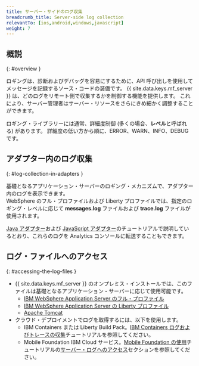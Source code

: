 ```yaml
---
title: サーバー・サイドのログ収集
breadcrumb_title: Server-side log collection
relevantTo: [ios,android,windows,javascript]
weight: 7
---
```

<!-- NLS_CHARSET=UTF-8 -->
## 概説
{: #overview }

ロギングは、診断およびデバッグを容易にするために、API 呼び出しを使用してメッセージを記録するソース・コードの装備です。 {{ site.data.keys.mf_server }} は、どのログをリモート側で収集するかを制御する機能を提供します。 これにより、サーバー管理者はサーバー・リソースをさらにきめ細かく調整することができます。

ロギング・ライブラリーには通常、詳細度制御 (多くの場合、**レベル**と呼ばれる) があります。 詳細度の低い方から順に、ERROR、WARN、INFO、DEBUG です。

## アダプター内のログ収集
{: #log-collection-in-adapters }

基礎となるアプリケーション・サーバーのロギング・メカニズムで、アダプター内のログを表示できます。  
WebSphere のフル・プロファイルおよび Liberty プロファイルでは、指定のロギング・レベルに応じて **messages.log** ファイルおよび **trace.log** ファイルが使用されます。

[Java アダプター](java-adapter)および [JavaScript アダプター](javascript-adapter)のチュートリアルで説明しているとおり、これらのログを Analytics コンソールに転送することもできます。

## ログ・ファイルへのアクセス
{: #accessing-the-log-files }

* {{ site.data.keys.mf_server }} のオンプレミス・インストールでは、このファイルは基礎となるアプリケーション・サーバーに応じて使用可能です。
    * [IBM WebSphere Application Server のフル・プロファイル](http://ibm.biz/knowctr#SSEQTP_8.5.5/com.ibm.websphere.base.doc/ae/ttrb_trcover.html)
    * [IBM WebSphere Application Server の Liberty プロファイル](http://ibm.biz/knowctr#SSEQTP_8.5.5/com.ibm.websphere.wlp.doc/ae/rwlp_logging.html?cp=SSEQTP_8.5.5%2F1-16-0-0)
    * [Apache Tomcat](http://tomcat.apache.org/tomcat-7.0-doc/logging.html)
* クラウド・デプロイメントでログを取得するには、以下を使用します。
    * IBM Containers または Liberty Build Pack。[IBM Containers ログおよびトレースの収集](../../bluemix/mobilefirst-server-using-scripts/log-and-trace-collection/)チュートリアルを参照してください。
    * Mobile Foundation IBM Cloud サービス。[Mobile Foundation の使用](../../bluemix/using-mobile-foundation)チュートリアルの[サーバー・ログへのアクセス](../../bluemix/using-mobile-foundation/#accessing-server-logs)セクションを参照してください。
